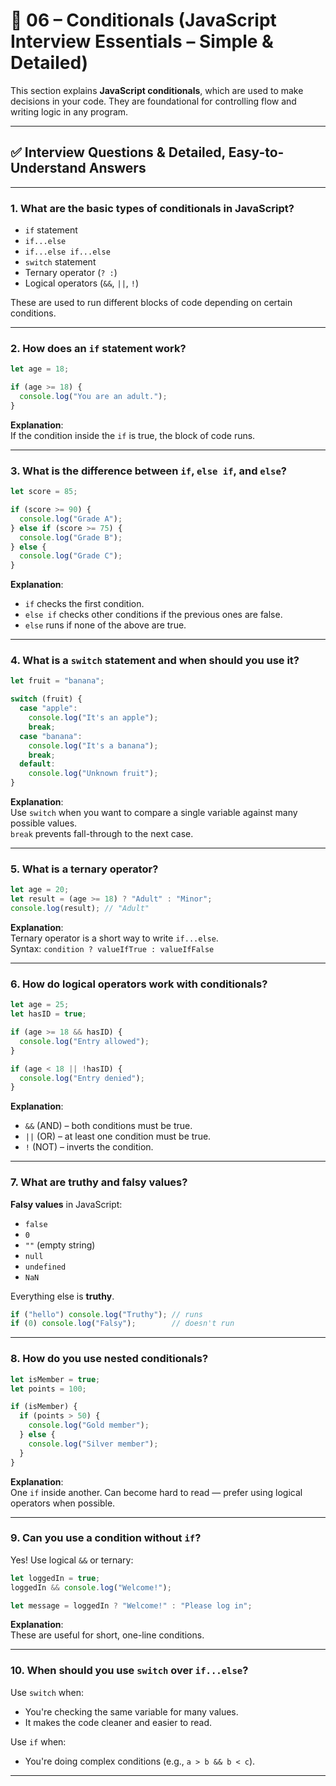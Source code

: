 
# 📘 06 – Conditionals (JavaScript Interview Essentials – Simple & Detailed)

This section explains **JavaScript conditionals**, which are used to make decisions in your code. They are foundational for controlling flow and writing logic in any program.

---

## ✅ Interview Questions & Detailed, Easy-to-Understand Answers

---

### 1. What are the basic types of conditionals in JavaScript?

- `if` statement
- `if...else`
- `if...else if...else`
- `switch` statement
- Ternary operator (`? :`)
- Logical operators (`&&`, `||`, `!`)

These are used to run different blocks of code depending on certain conditions.

---

### 2. How does an `if` statement work?

```js
let age = 18;

if (age >= 18) {
  console.log("You are an adult.");
}
```

**Explanation**:  
If the condition inside the `if` is true, the block of code runs.

---

### 3. What is the difference between `if`, `else if`, and `else`?

```js
let score = 85;

if (score >= 90) {
  console.log("Grade A");
} else if (score >= 75) {
  console.log("Grade B");
} else {
  console.log("Grade C");
}
```

**Explanation**:  
- `if` checks the first condition.  
- `else if` checks other conditions if the previous ones are false.  
- `else` runs if none of the above are true.

---

### 4. What is a `switch` statement and when should you use it?

```js
let fruit = "banana";

switch (fruit) {
  case "apple":
    console.log("It's an apple");
    break;
  case "banana":
    console.log("It's a banana");
    break;
  default:
    console.log("Unknown fruit");
}
```

**Explanation**:  
Use `switch` when you want to compare a single variable against many possible values.  
`break` prevents fall-through to the next case.

---

### 5. What is a ternary operator?

```js
let age = 20;
let result = (age >= 18) ? "Adult" : "Minor";
console.log(result); // "Adult"
```

**Explanation**:  
Ternary operator is a short way to write `if...else`.  
Syntax: `condition ? valueIfTrue : valueIfFalse`

---

### 6. How do logical operators work with conditionals?

```js
let age = 25;
let hasID = true;

if (age >= 18 && hasID) {
  console.log("Entry allowed");
}

if (age < 18 || !hasID) {
  console.log("Entry denied");
}
```

**Explanation**:  
- `&&` (AND) – both conditions must be true.  
- `||` (OR) – at least one condition must be true.  
- `!` (NOT) – inverts the condition.

---

### 7. What are truthy and falsy values?

**Falsy values** in JavaScript:
- `false`
- `0`
- `""` (empty string)
- `null`
- `undefined`
- `NaN`

Everything else is **truthy**.

```js
if ("hello") console.log("Truthy"); // runs
if (0) console.log("Falsy");        // doesn't run
```

---

### 8. How do you use nested conditionals?

```js
let isMember = true;
let points = 100;

if (isMember) {
  if (points > 50) {
    console.log("Gold member");
  } else {
    console.log("Silver member");
  }
}
```

**Explanation**:  
One `if` inside another. Can become hard to read — prefer using logical operators when possible.

---

### 9. Can you use a condition without `if`?

Yes! Use logical `&&` or ternary:

```js
let loggedIn = true;
loggedIn && console.log("Welcome!");

let message = loggedIn ? "Welcome!" : "Please log in";
```

**Explanation**:  
These are useful for short, one-line conditions.

---

### 10. When should you use `switch` over `if...else`?

Use `switch` when:
- You're checking the same variable for many values.
- It makes the code cleaner and easier to read.

Use `if` when:
- You're doing complex conditions (e.g., `a > b && b < c`).

---
